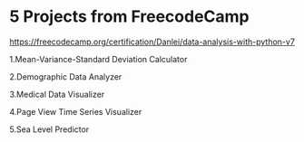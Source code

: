 # 5 Projects from FreecodeCamp
https://freecodecamp.org/certification/Danlei/data-analysis-with-python-v7

1.Mean-Variance-Standard Deviation Calculator

2.Demographic Data Analyzer

3.Medical Data Visualizer

4.Page View Time Series Visualizer

5.Sea Level Predictor
